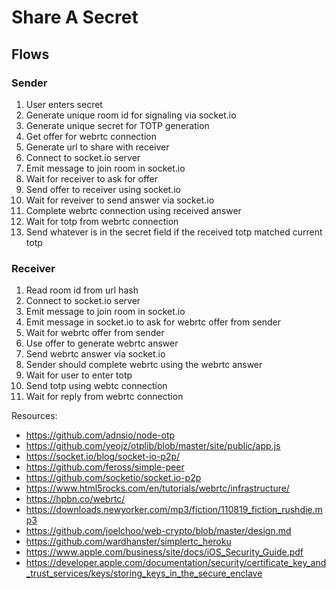 # Share A Secret

## Flows

### Sender
1. User enters secret
2. Generate unique room id for signaling via socket.io
3. Generate unique secret for TOTP generation
4. Get offer for webrtc connection
5. Generate url to share with receiver
6. Connect to socket.io server
7. Emit message to join room in socket.io
8. Wait for receiver to ask for offer
9. Send offer to receiver using socket.io
10. Wait for reveiver to send answer via socket.io
11. Complete webrtc connection using received answer
12. Wait for totp from webrtc connection
13. Send whatever is in the secret field if the received totp matched current totp

### Receiver
1. Read room id from url hash
2. Connect to socket.io server
3. Emit message to join room in socket.io
4. Emit message in socket.io to ask for webrtc offer from sender
5. Wait for webrtc offer from sender
6. Use offer to generate webrtc answer
7. Send webrtc answer via socket.io
8. Sender should complete webrtc using the webrtc answer
8. Wait for user to enter totp
9. Send totp using webtc connection
10. Wait for reply from webrtc connection

Resources:
- https://github.com/adnsio/node-otp
- https://github.com/yeojz/otplib/blob/master/site/public/app.js
- https://socket.io/blog/socket-io-p2p/
- https://github.com/feross/simple-peer
- https://github.com/socketio/socket.io-p2p
- https://www.html5rocks.com/en/tutorials/webrtc/infrastructure/
- https://hpbn.co/webrtc/
- https://downloads.newyorker.com/mp3/fiction/110819_fiction_rushdie.mp3
- https://github.com/joelchoo/web-crypto/blob/master/design.md
- https://github.com/wardhanster/simplertc_heroku
- https://www.apple.com/business/site/docs/iOS_Security_Guide.pdf
- https://developer.apple.com/documentation/security/certificate_key_and_trust_services/keys/storing_keys_in_the_secure_enclave

